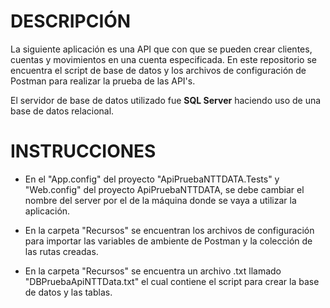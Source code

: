 
# DESCRIPCIÓN
La siguiente aplicación es una API que con que se pueden crear clientes, cuentas y movimientos en una cuenta especificada. En este repositorio se encuentra el script de base de datos y los archivos de configuración de Postman para realizar la prueba de las API's.

El servidor de base de datos utilizado fue **SQL Server** haciendo uso de una base de datos relacional.  


# INSTRUCCIONES
* En el "App.config" del proyecto "ApiPruebaNTTDATA.Tests" y "Web.config" del proyecto ApiPruebaNTTDATA, se debe cambiar el nombre del server por el de la máquina donde se vaya a utilizar la aplicación.

* En la carpeta "Recursos" se encuentran los archivos de configuración para importar las variables de ambiente de Postman y la colección de las rutas creadas.
* En la carpeta "Recursos" se encuentra un archivo .txt llamado "DBPruebaApiNTTData.txt" el cual contiene el script para crear la base de datos y las tablas.

